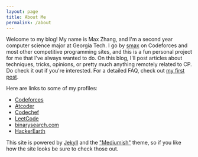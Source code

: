 ```yaml
---
layout: page
title: About Me
permalink: /about
---
```


<div class="row justify-content-between">
<div class="col-md-8 pr-5">

<p>Welcome to my blog! My name is Max Zhang, and I'm a second year computer science major at Georgia Tech. I go by <a href="https://codeforces.com/profile/smax">smax</a> on Codeforces and most other competitive programming sites, and this is a fun personal project for me that I've always wanted to do. On this blog, I'll post articles about techniques, tricks, opinions, or pretty much anything remotely related to CP. Do check it out if you're interested. For a detailed FAQ, check out <a href="{{ site.baseurl }}/first-post">my first post</a>.</p>

Here are links to some of my profiles:
<ul>
<li><a href="https://codeforces.com/profile/smax">Codeforces</a></li>
<li><a href="https://atcoder.jp/users/smax">Atcoder</a></li>
<li><a href="https://www.codechef.com/users/xams">Codechef</a></li>
<li><a href="https://leetcode.com/smax/">LeetCode</a></li>
<li><a href="https://binarysearch.com/@/smax">binarysearch.com</a></li>
<li><a href="https://www.hackerearth.com/@smax">HackerEarth</a></li>
</ul>

This site is powered by <a href="https://jekyllrb.com/">Jekyll</a> and the <a href="https://github.com/wowthemesnet/mediumish-theme-jekyll">"Mediumish"</a> theme, so if you like how the site looks be sure to check those out.

</div>

<!-- <div class="col-md-4">

<div class="sticky-top sticky-top-80">
<p>Something interesting will go here.</p>

</div>
</div> -->
</div>

